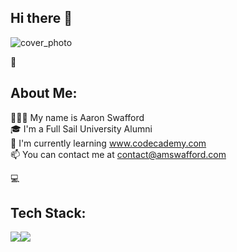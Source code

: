 ## Hi there 👋
![cover_photo](https://github.com/user-attachments/assets/783e5e4a-1d9c-4ee7-8875-05ce2cb9baf5)

💫 <h2>About Me:</h2>
🧑🏻‍💻 My name is Aaron Swafford<br>
🎓 I'm a Full Sail University Alumni<br>
🌱 I'm currently learning www.codecademy.com<br>
📫 You can contact me at contact@amswafford.com

💻 <h2>Tech Stack:</h2>
<img src="https://camo.githubusercontent.com/d4d9d935f85b68223a3514c6a889ea3ed6a77afb5f560c05baa1a1b168077830/68747470733a2f2f696d672e736869656c64732e696f2f62616467652f68746d6c352d2532334533344632362e7376673f7374796c653d666f722d7468652d6261646765266c6f676f3d68746d6c35266c6f676f436f6c6f723d7768697465"><img src="https://camo.githubusercontent.com/21c96b28e33fe34eeae668ef6fc1daf2b4b87bdf22e8482ad32d87f1d2474277/68747470733a2f2f696d672e736869656c64732e696f2f62616467652f6373732d2532333135373242362e7376673f7374796c653d666f722d7468652d6261646765266c6f676f3d63737333266c6f676f436f6c6f723d7768697465">

